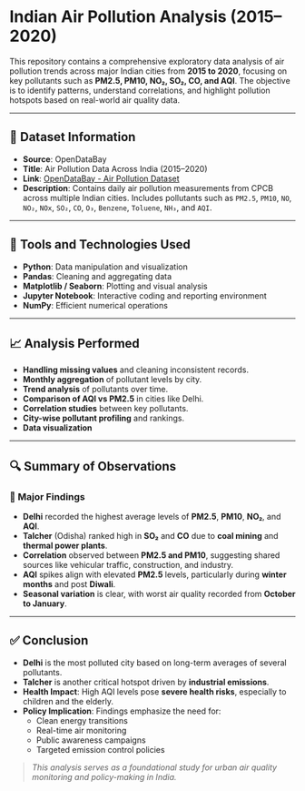 # Indian Air Pollution Analysis (2015–2020)

This repository contains a comprehensive exploratory data analysis of air pollution trends across major Indian cities from **2015 to 2020**, focusing on key pollutants such as **PM2.5, PM10, NO₂, SO₂, CO, and AQI**. The objective is to identify patterns, understand correlations, and highlight pollution hotspots based on real-world air quality data.

---

## 📂 Dataset Information

- **Source**: OpenDataBay  
- **Title**: Air Pollution Data Across India (2015–2020)  
- **Link**: [OpenDataBay - Air Pollution Dataset](https://www.opendatabay.com/data/healthcare/2e639cce-8cbd-4479-b9fa-acc986b9b7f1)  
- **Description**: Contains daily air pollution measurements from CPCB across multiple Indian cities. Includes pollutants such as `PM2.5`, `PM10`, `NO`, `NO₂`, `NOx`, `SO₂`, `CO`, `O₃`, `Benzene`, `Toluene`, `NH₃`, and `AQI`.

---

## 🧰 Tools and Technologies Used

- **Python**: Data manipulation and visualization
- **Pandas**: Cleaning and aggregating data
- **Matplotlib / Seaborn**: Plotting and visual analysis
- **Jupyter Notebook**: Interactive coding and reporting environment
- **NumPy**: Efficient numerical operations

---

## 📈 Analysis Performed

- **Handling missing values** and cleaning inconsistent records.
- **Monthly aggregation** of pollutant levels by city.
- **Trend analysis** of pollutants over time.
- **Comparison of AQI vs PM2.5** in cities like Delhi.
- **Correlation studies** between key pollutants.
- **City-wise pollutant profiling** and rankings.
- **Data visualization** 

---

## 🔍 Summary of Observations

### 🔹 Major Findings

- **Delhi** recorded the highest average levels of **PM2.5**, **PM10**, **NO₂**, and **AQI**.
- **Talcher** (Odisha) ranked high in **SO₂** and **CO** due to **coal mining** and **thermal power plants**.
- **Correlation** observed between **PM2.5 and PM10**, suggesting shared sources like vehicular traffic, construction, and industry.
- **AQI** spikes align with elevated **PM2.5** levels, particularly during **winter months** and post **Diwali**.
- **Seasonal variation** is clear, with worst air quality recorded from **October to January**.

---

## ✅ Conclusion

- **Delhi** is the most polluted city based on long-term averages of several pollutants.
- **Talcher** is another critical hotspot driven by **industrial emissions**.
- **Health Impact**: High AQI levels pose **severe health risks**, especially to children and the elderly.
- **Policy Implication**: Findings emphasize the need for:
  - Clean energy transitions
  - Real-time air monitoring
  - Public awareness campaigns
  - Targeted emission control policies

> _This analysis serves as a foundational study for urban air quality monitoring and policy-making in India._


